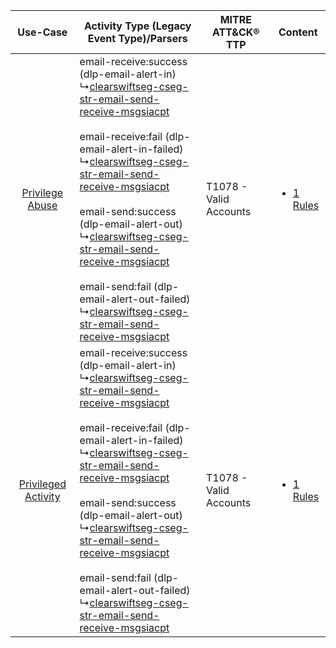 |    Use-Case    | Activity Type (Legacy Event Type)/Parsers    | MITRE ATT&CK® TTP          | Content    |
|:----:| ---- | ---- | ---- |
|     [Privilege Abuse](../../../UseCases/uc_privilege_abuse.md)     |  email-receive:success (dlp-email-alert-in)<br> ↳[clearswiftseg-cseg-str-email-send-receive-msgsiacpt](Ps/pC_clearswiftsegcsegstremailsendreceivemsgsiacpt.md)<br><br> email-receive:fail (dlp-email-alert-in-failed)<br> ↳[clearswiftseg-cseg-str-email-send-receive-msgsiacpt](Ps/pC_clearswiftsegcsegstremailsendreceivemsgsiacpt.md)<br><br> email-send:success (dlp-email-alert-out)<br> ↳[clearswiftseg-cseg-str-email-send-receive-msgsiacpt](Ps/pC_clearswiftsegcsegstremailsendreceivemsgsiacpt.md)<br><br> email-send:fail (dlp-email-alert-out-failed)<br> ↳[clearswiftseg-cseg-str-email-send-receive-msgsiacpt](Ps/pC_clearswiftsegcsegstremailsendreceivemsgsiacpt.md)<br> | T1078 - Valid Accounts<br> | [<ul><li>1 Rules</li></ul>](RM/r_m_clearswift_clearswift_secure_email_gateway_Privilege_Abuse.md)     |
| [Privileged Activity](../../../UseCases/uc_privileged_activity.md) |  email-receive:success (dlp-email-alert-in)<br> ↳[clearswiftseg-cseg-str-email-send-receive-msgsiacpt](Ps/pC_clearswiftsegcsegstremailsendreceivemsgsiacpt.md)<br><br> email-receive:fail (dlp-email-alert-in-failed)<br> ↳[clearswiftseg-cseg-str-email-send-receive-msgsiacpt](Ps/pC_clearswiftsegcsegstremailsendreceivemsgsiacpt.md)<br><br> email-send:success (dlp-email-alert-out)<br> ↳[clearswiftseg-cseg-str-email-send-receive-msgsiacpt](Ps/pC_clearswiftsegcsegstremailsendreceivemsgsiacpt.md)<br><br> email-send:fail (dlp-email-alert-out-failed)<br> ↳[clearswiftseg-cseg-str-email-send-receive-msgsiacpt](Ps/pC_clearswiftsegcsegstremailsendreceivemsgsiacpt.md)<br> | T1078 - Valid Accounts<br> | [<ul><li>1 Rules</li></ul>](RM/r_m_clearswift_clearswift_secure_email_gateway_Privileged_Activity.md) |